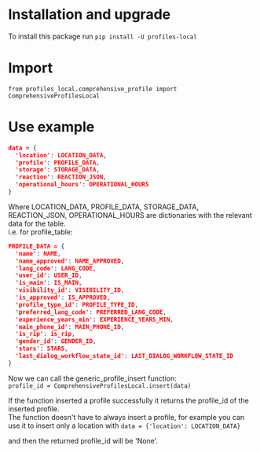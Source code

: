 # Installation and upgrade

To install this package run `pip install -U profiles-local`

# Import

`from profiles_local.comprehensive_profile import ComprehensiveProfilesLocal`

# Use example

```json
data = {
  'location': LOCATION_DATA,
  'profile': PROFILE_DATA,
  'storage': STORAGE_DATA,
  'reaction': REACTION_JSON,
  'operational_hours': OPERATIONAL_HOURS
}
```

Where LOCATION_DATA, PROFILE_DATA, STORAGE_DATA, REACTION_JSON, OPERATIONAL_HOURS are dictionaries with the relevant
data for the table.  
i.e. for profile_table:

```json
PROFILE_DATA = {
  'name': NAME,
  'name_approved': NAME_APPROVED,
  'lang_code': LANG_CODE,
  'user_id': USER_ID,
  'is_main': IS_MAIN,
  'visibility_id': VISIBILITY_ID,
  'is_approved': IS_APPROVED,
  'profile_type_id': PROFILE_TYPE_ID,
  'preferred_lang_code': PREFERRED_LANG_CODE,
  'experience_years_min': EXPERIENCE_YEARS_MIN,
  'main_phone_id': MAIN_PHONE_ID,
  'is_rip': is_rip,
  'gender_id': GENDER_ID,
  'stars': STARS,
  'last_dialog_workflow_state_id': LAST_DIALOG_WORKFLOW_STATE_ID
}
```

Now we can call the generic_profile_insert function:  
`profile_id = ComprehensiveProfilesLocal.insert(data)`

If the function inserted a profile successfully it returns the profile_id of the inserted profile.  
The function doesn't have to always insert a profile, for example you can use it to insert only a location with
`data = {'location': LOCATION_DATA}`

and then the returned profile_id will be 'None'.